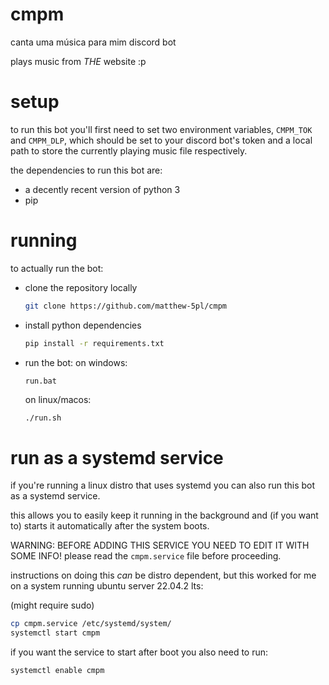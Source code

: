 # cmpm
canta uma música para mim discord bot

plays music from *THE* website :p

# setup 
to run this bot you'll first need to set two environment variables, `CMPM_TOK` and `CMPM_DLP`, which should be set to your discord bot's token and a local path to store the currently playing music file respectively.

the dependencies to run this bot are:

- a decently recent version of python 3
- pip

# running
to actually run the bot:

- clone the repository locally
	```sh
	git clone https://github.com/matthew-5pl/cmpm
	```
- install python dependencies
	```sh
	pip install -r requirements.txt
	```
- run the bot:
	on windows:
	```
	run.bat
	```
	on linux/macos:
	```sh
	./run.sh
	```

# run as a systemd service
if you're running a linux distro that uses systemd you can also run this bot as a systemd service.

this allows you to easily keep it running in the background and (if you want to) starts it automatically after the system boots.

WARNING: BEFORE ADDING THIS SERVICE YOU NEED TO EDIT IT WITH SOME INFO! please read the `cmpm.service` file before proceeding.

instructions on doing this *can* be distro dependent, but this worked for me on a system running ubuntu server 22.04.2 lts: 

(might require sudo)
```sh
cp cmpm.service /etc/systemd/system/
systemctl start cmpm
```

if you want the service to start after boot you also need to run:
```sh
systemctl enable cmpm
```
